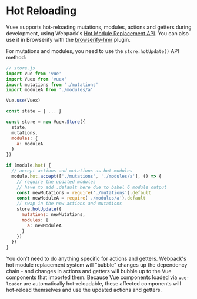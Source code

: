 # Hot Reloading

Vuex supports hot-reloading mutations, modules, actions and getters during development, using Webpack's [Hot Module Replacement API](https://webpack.github.io/docs/hot-module-replacement.html). You can also use it in Browserify with the [browserify-hmr](https://github.com/AgentME/browserify-hmr/) plugin.

For mutations and modules, you need to use the `store.hotUpdate()` API method:

``` js
// store.js
import Vue from 'vue'
import Vuex from 'vuex'
import mutations from './mutations'
import moduleA from './modules/a'

Vue.use(Vuex)

const state = { ... }

const store = new Vuex.Store({
  state,
  mutations,
  modules: {
    a: moduleA
  }
})

if (module.hot) {
  // accept actions and mutations as hot modules
  module.hot.accept(['./mutations', './modules/a'], () => {
    // require the updated modules
    // have to add .default here due to babel 6 module output
    const newMutations = require('./mutations').default
    const newModuleA = require('./modules/a').default
    // swap in the new actions and mutations
    store.hotUpdate({
      mutations: newMutations,
      modules: {
        a: newModuleA
      }
    })
  })
}
```

You don't need to do anything specific for actions and getters. Webpack's hot module replacement system will "bubble" changes up the dependency chain - and changes in actions and getters will bubble up to the Vue components that imported them. Because Vue components loaded via `vue-loader` are automatically hot-reloadable, these affected components will hot-reload themselves and use the updated actions and getters.
